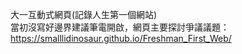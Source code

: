 大一互動式網頁(記錄人生第一個網站)
<br>
當初沒寫好邊界建議筆電開啟，網頁主要探討爭議議題：<br>
https://smalllidinosaur.github.io/Freshman_First_Web/
